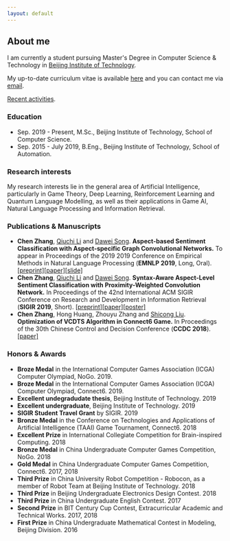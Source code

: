 ```yaml
---
layout: default
---
```


## About me

I am currently a student pursuing Master's Degree in Computer Science & Technology in [Beijing Institute of Technology](http://www.bit.edu.cn/).

My up-to-date curriculum vitae is available [here](./assets/file/chenzhang_cv.pdf) and you can contact me via [email](mailto:gene_zhangchen@163.com).

[Recent activities](./recent).

### Education

* Sep. 2019 - Present, M.Sc., Beijing Institute of Technology, School of Computer Science.
* Sep. 2015 - July 2019, B.Eng., Beijing Institute of Technology, School of Automation.

### Research interests

My research interests lie in the general area of Artificial Intelligence, particularly in Game Theory, Deep Learning, Reinforcement Learning and Quantum Language Modelling, as well as their applications in Game AI, Natural Language Processing and Information Retrieval.

### Publications & Manuscripts

* **Chen Zhang**, [Qiuchi Li](https://qiuchili.github.io) and [Dawei Song](http://cs.bit.edu.cn/szdw/jsml/js/sdw/index.htm). **Aspect-based Sentiment Classification with Aspect-specific Graph Convolutional Networks.** To appear in Proceedings of the 2019 2019 Conference on Empirical Methods in Natural Language Processing (**EMNLP 2019**, Long, Oral). [[preprint]](https://arxiv.org/abs/1909.03477)[[paper]](https://www.aclweb.org/anthology/D19-1464/)[[slide]](./assets/file/ASGCN-EMNLP2019-Oral.pdf)
* **Chen Zhang**, [Qiuchi Li](https://qiuchili.github.io) and [Dawei Song](http://cs.bit.edu.cn/szdw/jsml/js/sdw/index.htm). **Syntax-Aware Aspect-Level Sentiment Classification with Proximity-Weighted Convolution Network.** In Proceedings of the 42nd International ACM SIGIR Conference on Research and Development in Information Retrieval (**SIGIR 2019**, Short). [[preprint]](https://arxiv.org/abs/1909.10171)[[paper]](https://dl.acm.org/citation.cfm?id=3331351)[[poster]](./assets/file/SIGIR2019_POSTER.pdf)
* **Chen Zhang**, Hong Huang, Zhouyu Zhang and [Shicong Liu](https://psycholsc.github.io). **Optimization of VCDTS Algorithm in Connect6 Game.** In Proceedings of the 30th Chinese Control and Decision Conference (**CCDC 2018**). [[paper]](https://ieeexplore.ieee.org/iel7/8396318/8407034/08408300.pdf)

### Honors & Awards

* **Broze Medal** in the International Computer Games Association (ICGA) Computer Olympiad, NoGo. 2019.
* **Broze Medal** in the International Computer Games Association (ICGA) Computer Olympiad, Connect6. 2019.
* **Excellent undegradudate thesis**, Beijing Institute of Technology. 2019
* **Excellent undergraduate**, Beijing Institute of Technology. 2019
* **SIGIR Student Travel Grant** by SIGIR. 2019
* **Bronze Medal** in the Conference on Technologies and Applications of Artificial Intelligence
(TAAI) Game Tournament, Connect6. 2018
* **Excellent Prize** in International Collegiate Competition for Brain-inspired Computing. 2018
* **Bronze Medal** in China Undergraduate Computer Games Competition, NoGo. 2018
* **Gold Medal** in China Undergraduate Computer Games Competition, Connect6. 2017, 2018
* **Third Prize** in China University Robot Competition - Robocon, as a member of Robot Team at Beijing Institute of Technology. 2018
* **Third Prize** in Beijing Undergraduate Electronics Design Contest. 2018
* **Third Prize** in China Undergraduate English Contest. 2017
* **Second Prize** in BIT Century Cup Contest, Extracurricular Academic and Technical Works. 2017,
2018
* **First Prize** in China Undergraduate Mathematical Contest in Modeling, Beijing Division. 2016
